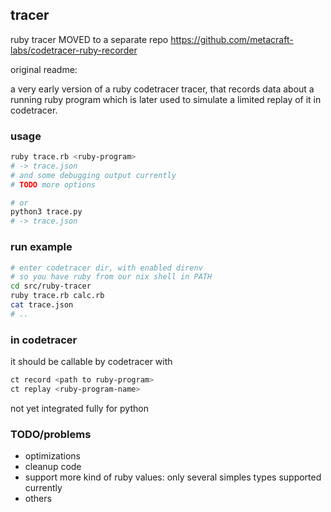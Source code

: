 
tracer
-----------------

ruby tracer MOVED to a separate repo https://github.com/metacraft-labs/codetracer-ruby-recorder

original readme:

a very early version of a ruby codetracer tracer, that records data about
a running ruby program which is later used to simulate a limited replay of it
in codetracer.

### usage

```bash
ruby trace.rb <ruby-program>
# -> trace.json
# and some debugging output currently
# TODO more options

# or
python3 trace.py
# -> trace.json
```

### run example

```bash
# enter codetracer dir, with enabled direnv
# so you have ruby from our nix shell in PATH
cd src/ruby-tracer
ruby trace.rb calc.rb
cat trace.json
# ..
```

### in codetracer

it should be callable by codetracer with
```bash
ct record <path to ruby-program>
ct replay <ruby-program-name>
```

not yet integrated fully for python

### TODO/problems

* optimizations
* cleanup code
* support more kind of ruby values: only several simples types supported currently
* others
